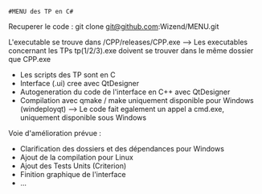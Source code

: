    #MENU des TP en C#
    
Recuperer le code : git clone git@github.com:Wizend/MENU.git

L'executable se trouve dans /CPP/releases/CPP.exe
--> Les executables concernant les TPs tp(1/2/3).exe doivent se trouver dans le même dossier que CPP.exe

- Les scripts des TP sont en C
- Interface (.ui) cree avec QtDesigner
- Autogeneration du code de l'interface en C++ avec QtDesigner
- Compilation avec qmake / make uniquement disponible pour Windows (windeployqt)
--> Le code fait egalement un appel a cmd.exe, uniquement disponible sous Windows

Voie d'amélioration prévue :
- Clarification des dossiers et des dépendances pour Windows
- Ajout de la compilation pour Linux
- Ajout des Tests Units (Criterion)
- Finition graphique de l'interface
- ...
